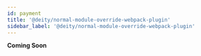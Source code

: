 ```yaml
---
id: payment
title: '@deity/normal-module-override-webpack-plugin'
sidebar_label: '@deity/normal-module-override-webpack-plugin'
---
```


**Coming Soon**
